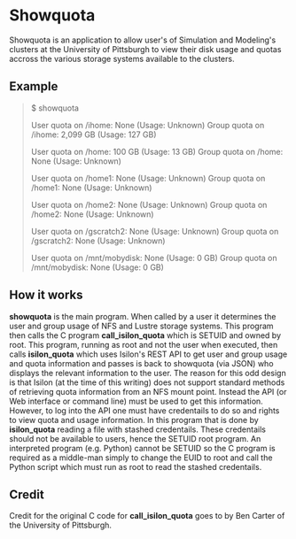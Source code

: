 Showquota
=========

Showquota is an application to allow user's of Simulation and Modeling's clusters at the 
University of Pittsburgh to view their disk usage and quotas accross the various storage 
systems available to the clusters.


Example
-------
> $ showquota
> 
> User quota on /ihome: None (Usage: Unknown)
> Group quota on /ihome: 2,099 GB (Usage: 127 GB)
> 
> User quota on /home: 100 GB (Usage: 13 GB)
> Group quota on /home: None (Usage: Unknown)
> 
> User quota on /home1: None (Usage: Unknown)
> Group quota on /home1: None (Usage: Unknown)
> 
> User quota on /home2: None (Usage: Unknown)
> Group quota on /home2: None (Usage: Unknown)
> 
> User quota on /gscratch2: None (Usage: Unknown)
> Group quota on /gscratch2: None (Usage: Unknown)
> 
> User quota on /mnt/mobydisk: None (Usage: 0 GB)
> Group quota on /mnt/mobydisk: None (Usage: 0 GB)


How it works
------------
**showquota** is the main program.  When called by a user it determines the user 
and group usage of NFS and Lustre storage systems.  This program then calls the C
program **call_isilon_quota** which is SETUID and owned by root.  This program, 
running as root and not the user when executed, then calls **isilon_quota** which
uses Isilon's REST API to get user and group usage and quota information and passes
is back to showquota (via JSON) who displays the relevant information to the user.  The reason
for this odd design is that Isilon (at the time of this writing) does not support
standard methods of retrieving quota information from an NFS mount point.  Instead
the API (or Web interface or command line) must be used to get this information.
However, to log into the API one must have credentails to do so and rights to view
quota and usage information.  In this program that is done by **isilon_quota**
reading a file with stashed credentails.  These credentails should not be available
to users, hence the SETUID root program.  An interpreted program (e.g. Python) cannot
be SETUID so the C program is required as a middle-man simply to change the EUID
to root and call the Python script which must run as root to read the stashed credentails.


Credit
------
Credit for the original C code for **call_isilon_quota** goes to by Ben Carter
of the University of Pittsburgh.
